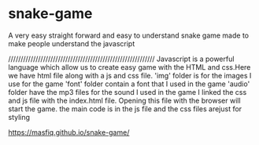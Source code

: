 # snake-game
A very easy straight forward and easy to understand snake game made to make people understand the javascript

///////////////////////////////////////////////////////////
Javascript is a powerful language which allow us to create easy game with the HTML and css.Here we have html file along with a js and css
file. 
'img' folder is for the images I use for the game
'font' folder contain a font that I used in the game
'audio' folder have the mp3 files for the sound I used in the game
I linked the css and js file with the index.html file. Opening this file with the browser will start the game.
the main code is in the js file and the css files arejust for styling

https://masfiq.github.io/snake-game/

